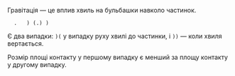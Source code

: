 
Гравітація — це вплив хвиль на бульбашки навколо частинок.


```
  .   ) (.) )
```

Є два випадки: `)(` у випадку руху хвилі до частинки,  і `))` — коли хвиля вертається.

Розмір площі контакту у першому випадку є менший за площу контакту у другому випадку.
